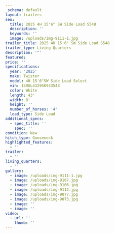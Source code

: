 ```yaml
---
_schema: default
layout: trailers
seo:
  title: 2025 4H 15'6" SW Side Load S548
  description: ''
  keywords: ''
  image: /uploads/img-9111-1.jpg
trailer_title: 2025 4H 15'6" SW Side Load S548
trailer_type: Living Quarters
description: '"'
featured:
price: ''
specifications:
  year: '2025'
  make: Twister
  model: 4H 15'6"SW Side Load Select
  vin: 1S9GL4329SK933548
  color: White
  length: 43'
  width: 8'
  height: ''
  number_of_horses: '4'
  load_type: Side Load
additional_specs:
  - spec_title: ''
    spec: ''
condition: New
hitch_type: Gooseneck
highlighted_features:
  - ''
trailer:
  - ''
living_quarters:
  - ''
gallery:
  - image: /uploads/img-9111-1.jpg
  - image: /uploads/img-9107.jpg
  - image: /uploads/img-9106.jpg
  - image: /uploads/img-9112.jpg
  - image: /uploads/img-9077.jpg
  - image: /uploads/img-9073.jpg
  - image: ''
  - image: ''
video:
  - url: ''
    thumb: ''
---
```

